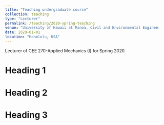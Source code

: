 ```yaml
---
title: "Teaching undergraduate course"
collection: teaching
type: "Lecturer"
permalink: /teaching/2020-spring-teaching
venue: "University of Hawaii at Manoa, Civil and Environmental Engineering Department"
date: 2020-01-01
location: "Honolulu, USA"
---
```


Lecturer of CEE 270-Applied Mechanics (I) for Spring 2020

Heading 1
======

Heading 2
======

Heading 3
======